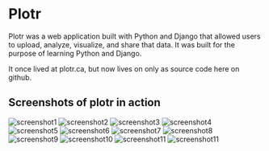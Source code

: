 # Plotr

Plotr was a web application built with Python and Django that allowed users to upload, analyze, visualize, and share that data. It was built for the purpose of learning Python and Django.

It once lived at plotr.ca, but now lives on only as source code here on github.

## Screenshots of plotr in action

![screenshot1](screenshots/001.png)
![screenshot2](screenshots/002.png)
![screenshot3](screenshots/003.png)
![screenshot4](screenshots/004.png)
![screenshot5](screenshots/005.png)
![screenshot6](screenshots/006.png)
![screenshot7](screenshots/007.png)
![screenshot8](screenshots/008.png)
![screenshot9](screenshots/009.png)
![screenshot10](screenshots/010.png)
![screenshot11](screenshots/011.png)
![screenshot11](screenshots/012.png)
